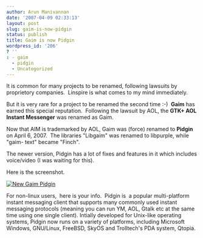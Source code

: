 ```yaml
---
author: Arun Manivannan
date: '2007-04-09 02:33:13'
layout: post
slug: gaim-is-now-pidgin
status: publish
title: Gaim is now Pidgin
wordpress_id: '206'
? ''
: - gaim
  - pidgin
  - Uncategorized
---
```


[][1]It is common for many projects to be renamed, following lawsuits by
proprietory companies.  Linspire is what comes to my mind immediately.

But it is very rare for a project to be renamed the second time :-)  **Gaim**
has earned this special reputation.  Following the lawsuit by AOL, the **GTK+
AOL Instant Messenger** was renamed as Gaim.

Now that AIM is trademarked by AOL, Gaim was (force) renamed to **Pidgin** on
April 6, 2007.  The libraries "Libgaim" was renamed to libpurple, while "gaim-
text" became "Finch".

The newer version, Pidgin has a lot of fixes and features in it which includes
voice/video (I was waiting for this).

Here is the screenshot.

[![New Gaim Pidgin][2]][1]

For non-linux users,  here is your info.  Pidgin is  a popular multi-platform
instant messaging client that supports many commonly used instant messaging
protocols (meaning you can run YM, AOL, Gtalk etc at the same time using one
single client). Intially developed for Unix-like operating systems, Pidgin now
runs on a variety of platforms, including Microsoft Windows, GNU/Linux,
FreeBSD, SkyOS and Trolltech's PDA system, Qtopia.

   [1]: http://www.arunma.com/wp-content/uploads/2007/04/pidgin.png (New Gaim
Pidgin)

   [2]: http://www.arunma.com/wp-content/uploads/2007/04/pidgin.thumbnail.png

